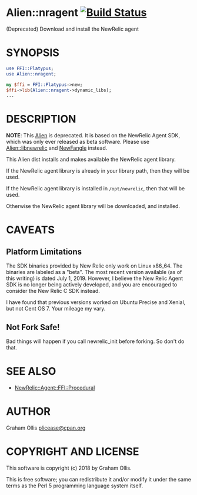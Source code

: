# Alien::nragent [![Build Status](https://travis-ci.org/plicease/Alien-nragent.svg)](http://travis-ci.org/plicease/Alien-nragent)

(Deprecated) Download and install the NewRelic agent

# SYNOPSIS

```perl
use FFI::Platypus;
use Alien::nragent;

my $ffi = FFI::Platypus->new;
$ffi->lib(Alien::nragent->dynamic_libs);
...
```

# DESCRIPTION

**NOTE**: This [Alien](https://metacpan.org/pod/Alien) is deprecated.  It is based on the NewRelic Agent SDK, which was only
ever released as beta software.  Please use [Alien::libnewrelic](https://metacpan.org/pod/Alien::libnewrelic) and [NewFangle](https://metacpan.org/pod/NewFangle) instead.

This Alien dist installs and makes available the NewRelic agent library.

If the NewRelic agent library is already in your library path, then they will be used.

If the NewRelic agent library is installed in `/opt/newrelic`, then that will be used.

Otherwise the NewRelic agent library will be downloaded, and installed.

# CAVEATS

## Platform Limitations

The SDK binaries provided by New Relic only work on Linux x86\_64.  The binaries are labeled
as a "beta".  The most recent version available (as of this writing) is dated July 1, 2019.
However, I believe the New Relic Agent SDK is no longer being actively developed, and you
are encouraged to consider the New Relic C SDK instead.

I have found that previous versions worked on Ubuntu Precise and Xenial, but not Cent OS 7.
Your mileage my vary.

## Not Fork Safe!

Bad things will happen if you call newrelic\_init before forking.  So don't do that.

# SEE ALSO

- [NewRelic::Agent::FFI::Procedural](https://metacpan.org/pod/NewRelic::Agent::FFI::Procedural)

# AUTHOR

Graham Ollis <plicease@cpan.org>

# COPYRIGHT AND LICENSE

This software is copyright (c) 2018 by Graham Ollis.

This is free software; you can redistribute it and/or modify it under
the same terms as the Perl 5 programming language system itself.
